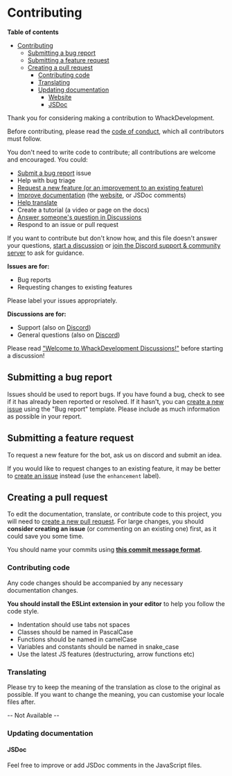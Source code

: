 # Contributing

**Table of contents**

-   [Contributing](#contributing)
    -   [Submitting a bug report](#submitting-a-bug-report)
    -   [Submitting a feature request](#submitting-a-feature-request)
    -   [Creating a pull request](#creating-a-pull-request)
        -   [Contributing code](#contributing-code)
        -   [Translating](#translating)
        -   [Updating documentation](#updating-documentation)
            -   [Website](#website)
            -   [JSDoc](#jsdoc)

Thank you for considering making a contribution to WhackDevelopment.

Before contributing, please read the [code of conduct](CODE_OF_CONDUCT.md), which all contributors must follow.

You don't need to write code to contribute; all contributions are welcome and encouraged. You could:

-   [Submit a bug report](#submitting-a-bug-report) issue
-   Help with bug triage
-   [Request a new feature (or an improvement to an existing feature)](#submitting-a-feature-request)
-   [Improve documentation](#updating-documentation) (the [website](https://namanvrati.cf), or JSDoc comments)
-   [Help translate](#translating)
-   Create a tutorial (a video or page on the docs)
-   [Answer someone's question in Discussions](https://github.com/WhackDevelopment/.../discussions/categories/support-q-a?discussions_q=category%3A%22Support+%28Q%26A%29%22+is%3Aunanswered)
-   Respond to an issue or pull request

If you want to contribute but don't know how, and this file doesn't answer your questions, [start a discussion](https://github.com/WhackDevelopment/../discussions/new) or [join the Discord support & community server](https://discord.gg/kGgMqCf29m) to ask for guidance.

**Issues are for:**

-   Bug reports
-   Requesting changes to existing features

Please label your issues appropriately.

**Discussions are for:**

-   Support (also on [Discord](https://discord.gg/kGgMqCf29m))
-   General questions (also on [Discord](https://discord.gg/kGgMqCf29m))
<!-- - Requesting new features -->

Please read ["Welcome to WhackDevelopment Discussions!"](https://github.com/WhackDevelopment/.../discussions/..) before starting a discussion!

## Submitting a bug report

Issues should be used to report bugs. If you have found a bug, check to see if it has already been reported or resolved. If it hasn't, you can [create a new issue](https://github.com/WhackDevelopment/.../issues/new/choose) using the "Bug report" template. Please include as much information as possible in your report.

## Submitting a feature request

<!-- To request a new feature, [start a new discussion](https://github.com/WhackDevelopment/.../discussions/new?category=Ideas) under the Ideas category so other members of the community can discuss the request and vote on it. -->

To request a new feature for the bot, ask us on discord and submit an idea.

If you would like to request changes to an existing feature, it may be better to [create an issue](https://github.com/WhackDevelopment/.../issues/new) instead (use the `enhancement` label).

## Creating a pull request

To edit the documentation, translate, or contribute code to this project, you will need to [create a new pull request](https://github.com/WhackDevelopment/.../compare). For large changes, you should **consider creating an issue** (or commenting on an existing one) first, as it could save you some time.

You should name your commits using [**this commit message format**](https://github.com/angular/material/blob/master/.github/CONTRIBUTING.md#-commit-message-format).

### Contributing code

Any code changes should be accompanied by any necessary documentation changes.

**You should install the ESLint extension in your editor** to help you follow the code style.

-   Indentation should use tabs not spaces
-   Classes should be named in PascalCase
-   Functions should be named in camelCase
-   Variables and constants should be named in snake_case
-   Use the latest JS features (destructuring, arrow functions etc)

### Translating

Please try to keep the meaning of the translation as close to the original as possible. If you want to change the meaning, you can customise your locale files after.

-- Not Available --

### Updating documentation

#### JSDoc

Feel free to improve or add JSDoc comments in the JavaScript files.
